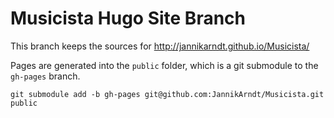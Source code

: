 # Musicista Hugo Site Branch

This branch keeps the sources for http://jannikarndt.github.io/Musicista/

Pages are generated into the `public` folder, which is a git submodule to the `gh-pages` branch.

    git submodule add -b gh-pages git@github.com:JannikArndt/Musicista.git public